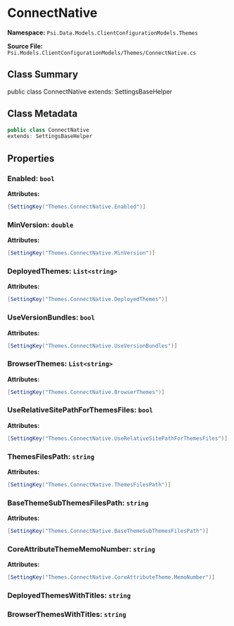 # ConnectNative

**Namespace:** `Psi.Data.Models.ClientConfigurationModels.Themes`

**Source File:** `Psi.Models.ClientConfigurationModels/Themes/ConnectNative.cs`

## Class Summary

public class ConnectNative
extends: SettingsBaseHelper

## Class Metadata

```typescript
public class ConnectNative
extends: SettingsBaseHelper
```

## Properties

### Enabled: `bool`

**Attributes:**
```csharp
[SettingKey("Themes.ConnectNative.Enabled")]
```

### MinVersion: `double`

**Attributes:**
```csharp
[SettingKey("Themes.ConnectNative.MinVersion")]
```

### DeployedThemes: `List<string>`

**Attributes:**
```csharp
[SettingKey("Themes.ConnectNative.DeployedThemes")]
```

### UseVersionBundles: `bool`

**Attributes:**
```csharp
[SettingKey("Themes.ConnectNative.UseVersionBundles")]
```

### BrowserThemes: `List<string>`

**Attributes:**
```csharp
[SettingKey("Themes.ConnectNative.BrowserThemes")]
```

### UseRelativeSitePathForThemesFiles: `bool`

**Attributes:**
```csharp
[SettingKey("Themes.ConnectNative.UseRelativeSitePathForThemesFiles")]
```

### ThemesFilesPath: `string`

**Attributes:**
```csharp
[SettingKey("Themes.ConnectNative.ThemesFilesPath")]
```

### BaseThemeSubThemesFilesPath: `string`

**Attributes:**
```csharp
[SettingKey("Themes.ConnectNative.BaseThemeSubThemesFilesPath")]
```

### CoreAttributeThemeMemoNumber: `string`



**Attributes:**
```csharp
[SettingKey("Themes.ConnectNative.CoreAttributeTheme.MemoNumber")]
```

### DeployedThemesWithTitles: `string`



### BrowserThemesWithTitles: `string`


